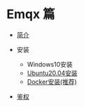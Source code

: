 # Emqx 篇

- [简介](简介.md)

- 安装
  - Windows10安装
  - [Ubuntu20.04安装](../../Linux/Ubuntu/20.04/软件安装/安装Emqx.md)
  - [Docker安装(推荐)](Docker安装.md)

- [鉴权](鉴权.md)